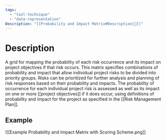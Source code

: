 ```yaml
---
tags:
  - "tool-technique"
  - "data-representation"
Description: "[[Probability and Impact Matrix#Description|📝]]"
---
```

# Description
A grid for mapping the probability of each risk occurrence and its impact on project objectives if that risk occurs. This matrix specifies combinations of probability and impact that allow individual project risks to be divided into priority groups. Risks can be prioritized for further analysis and planning of risk responses based on their probability and impacts. The probability of occurrence for each individual project risk is assessed as well as its impact on one or more [[project objectives]] if it does occur, using definitions of probability and impact for the project as specified in the [[Risk Management Plan]].
## Example
![[Example Probability and Impact Matrix with Scoring Scheme.png]]